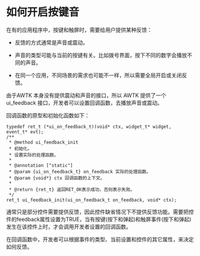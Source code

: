 # 如何开启按键音

在有的应用程序中，按键和触屏时，需要给用户提供某种反馈：

* 反馈的方式通常是声音或震动。

* 声音的类型可能与当前的按键有关。比如拨号界面，按下不同的数字会播放不同的声音。

* 在同一个应用，不同场景的需求也可能不一样，所以需要全局开启或关闭反馈。

由于AWTK 本身没有提供震动和声音的接口，所以 AWTK 提供了一个 ui_feedback 接口，开发者可以设置回调函数，去播放声音或震动。

回调函数的原型和初始化函数如下：

```
typedef ret_t (*ui_on_feedback_t)(void* ctx, widget_t* widget, event_t* evt);
/**
 * @method ui_feedback_init
 * 初始化。
 * 设置实际的处理函数。
 *
 * @annotation ["static"]
 * @param {ui_on_feedback_t} on_feedback 实际的处理函数。
 * @param {void*} ctx 回调函数的上下文。
 *
 * @return {ret_t} 返回RET_OK表示成功，否则表示失败。
 */
ret_t ui_feedback_init(ui_on_feedback_t on_feedback, void* ctx);
```

通常只是部分控件需要提供反馈，因此控件缺省情况下不提供反馈功能。需要把控件的feedback属性设置为TRUE，当有按键(按下和弹起)和触屏事件(按下和弹起)发生在该控件上时，才会调用开发者设置的回调函数。

在回调函数中，开发者可以根据事件的类型、当前设置和控件的其它属性，来决定如何反馈。

